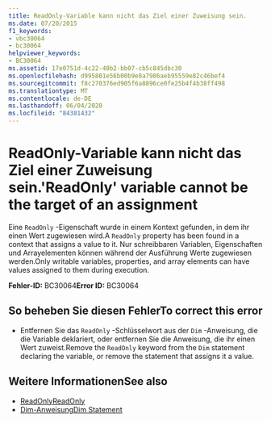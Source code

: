 ```yaml
---
title: ReadOnly-Variable kann nicht das Ziel einer Zuweisung sein.
ms.date: 07/20/2015
f1_keywords:
- vbc30064
- bc30064
helpviewer_keywords:
- BC30064
ms.assetid: 17e0751d-4c22-40b2-bb07-cb5c845dbc30
ms.openlocfilehash: d995801e56b00b9e8a7986aeb95559e82c46bef4
ms.sourcegitcommit: f8c270376ed905f6a8896ce0fe25b4f4b38ff498
ms.translationtype: MT
ms.contentlocale: de-DE
ms.lasthandoff: 06/04/2020
ms.locfileid: "84381432"
---
```

# <a name="readonly-variable-cannot-be-the-target-of-an-assignment"></a><span data-ttu-id="009b8-102">ReadOnly-Variable kann nicht das Ziel einer Zuweisung sein.</span><span class="sxs-lookup"><span data-stu-id="009b8-102">'ReadOnly' variable cannot be the target of an assignment</span></span>
<span data-ttu-id="009b8-103">Eine `ReadOnly` -Eigenschaft wurde in einem Kontext gefunden, in dem ihr einen Wert zugewiesen wird.</span><span class="sxs-lookup"><span data-stu-id="009b8-103">A `ReadOnly` property has been found in a context that assigns a value to it.</span></span> <span data-ttu-id="009b8-104">Nur schreibbaren Variablen, Eigenschaften und Arrayelementen können während der Ausführung Werte zugewiesen werden.</span><span class="sxs-lookup"><span data-stu-id="009b8-104">Only writable variables, properties, and array elements can have values assigned to them during execution.</span></span>  
  
 <span data-ttu-id="009b8-105">**Fehler-ID:** BC30064</span><span class="sxs-lookup"><span data-stu-id="009b8-105">**Error ID:** BC30064</span></span>  
  
## <a name="to-correct-this-error"></a><span data-ttu-id="009b8-106">So beheben Sie diesen Fehler</span><span class="sxs-lookup"><span data-stu-id="009b8-106">To correct this error</span></span>  
  
- <span data-ttu-id="009b8-107">Entfernen Sie das `ReadOnly` -Schlüsselwort aus der `Dim` -Anweisung, die die Variable deklariert, oder entfernen Sie die Anweisung, die ihr einen Wert zuweist.</span><span class="sxs-lookup"><span data-stu-id="009b8-107">Remove the `ReadOnly` keyword from the `Dim` statement declaring the variable, or remove the statement that assigns it a value.</span></span>  
  
## <a name="see-also"></a><span data-ttu-id="009b8-108">Weitere Informationen</span><span class="sxs-lookup"><span data-stu-id="009b8-108">See also</span></span>

- [<span data-ttu-id="009b8-109">ReadOnly</span><span class="sxs-lookup"><span data-stu-id="009b8-109">ReadOnly</span></span>](../language-reference/modifiers/readonly.md)
- [<span data-ttu-id="009b8-110">Dim-Anweisung</span><span class="sxs-lookup"><span data-stu-id="009b8-110">Dim Statement</span></span>](../language-reference/statements/dim-statement.md)
